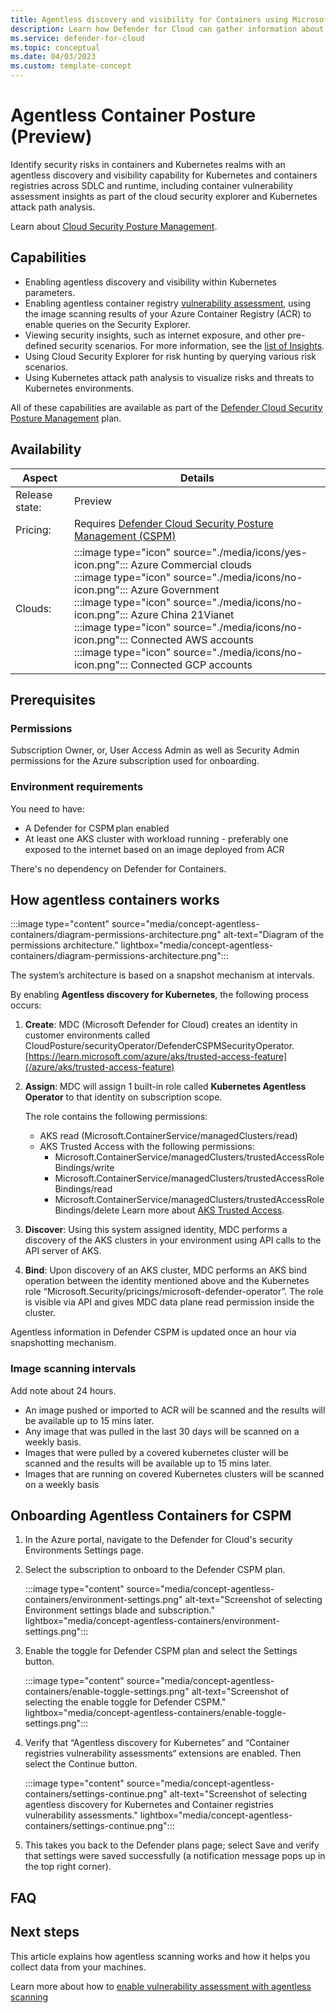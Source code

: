 ```yaml
---
title: Agentless discovery and visibility for Containers using Microsoft Defender for Cloud
description: Learn how Defender for Cloud can gather information about your Containers without installing an agent on your machines.
ms.service: defender-for-cloud
ms.topic: conceptual
ms.date: 04/03/2023
ms.custom: template-concept
---
```


# Agentless Container Posture (Preview)

Identify security risks in containers and Kubernetes realms with an agentless discovery and visibility capability for Kubernetes and containers registries across SDLC and runtime, including container vulnerability assessment insights as part of the cloud security explorer and Kubernetes attack path analysis.

Learn about [Cloud Security Posture Management](concept-cloud-security-posture-management.md).

## Capabilities

- Enabling agentless discovery and visibility within Kubernetes parameters.
- Enabling agentless container registry [vulnerability assessment](/azure/defender-for-cloud/defender-for-containers-vulnerability-assessment-azure), using the image scanning results of your Azure Container Registry (ACR) to enable queries on the Security Explorer.
- Viewing security insights, such as internet exposure, and other pre-defined security scenarios. For more information, see the [list of Insights](attack-path-reference).
- Using Cloud Security Explorer for risk hunting by querying various risk scenarios.
- Using Kubernetes attack path analysis to visualize risks and threats to Kubernetes environments.

All of these capabilities are available as part of the [Defender Cloud Security Posture Management](concept-cloud-security-posture-management.md) plan.

## Availability

| Aspect | Details |
|---------|---------|
|Release state:|Preview|
|Pricing:|Requires [Defender Cloud Security Posture Management (CSPM)](concept-cloud-security-posture-management.md) |
| Clouds:    | :::image type="icon" source="./media/icons/yes-icon.png"::: Azure Commercial clouds<br> :::image type="icon" source="./media/icons/no-icon.png"::: Azure Government<br>:::image type="icon" source="./media/icons/no-icon.png"::: Azure China 21Vianet<br>:::image type="icon" source="./media/icons/no-icon.png"::: Connected AWS accounts<br>:::image type="icon" source="./media/icons/no-icon.png"::: Connected GCP accounts        |

## Prerequisites

### Permissions

Subscription Owner, or, User Access Admin as well as Security Admin permissions for the Azure subscription used for onboarding.

### Environment requirements

You need to have:

- A Defender for CSPM plan enabled ​
- At least one AKS cluster with workload running - preferably one exposed to the internet based on an image deployed from ACR​

There's no dependency on Defender for Containers​.

## How agentless containers works

:::image type="content" source="media/concept-agentless-containers/diagram-permissions-architecture.png" alt-text="Diagram of the permissions architecture." lightbox="media/concept-agentless-containers/diagram-permissions-architecture.png":::

The system’s architecture is based on a snapshot mechanism at intervals.

By enabling **Agentless discovery for Kubernetes**, the following process occurs:

1. **Create**: MDC (Microsoft Defender for Cloud) creates an identity in customer environments called CloudPosture/securityOperator/DefenderCSPMSecurityOperator.
[https://learn.microsoft.com/azure/aks/trusted-access-feature](/azure/aks/trusted-access-feature)
1. **Assign**: MDC will assign 1 built-in role called **Kubernetes Agentless Operator** to that identity on subscription scope.

    The role contains the following permissions:
    - AKS read (Microsoft.ContainerService/managedClusters/read)
    - AKS Trusted Access with the following permissions:
        - Microsoft.ContainerService/managedClusters/trustedAccessRoleBindings/write
        - Microsoft.ContainerService/managedClusters/trustedAccessRoleBindings/read
        - Microsoft.ContainerService/managedClusters/trustedAccessRoleBindings/delete
        Learn more about [AKS Trusted Access](/azure/aks/trusted-access-feature).

1. **Discover**: Using this system assigned identity, MDC performs a discovery of the AKS clusters in your environment using API calls to the API server of AKS.

1. **Bind**: Upon discovery of an AKS cluster, MDC performs an AKS bind operation between the identity mentioned above and the Kubernetes role “Microsoft.Security/pricings/microsoft-defender-operator”.
The role is visible via API and gives MDC data plane read permission inside the cluster.

Agentless information in Defender CSPM is updated once an hour via snapshotting mechanism.

### Image scanning intervals

Add note about 24 hours.

- An image pushed or imported to ACR will be scanned and the results will be available up to 15 mins later.
- Any image that was pulled in the last 30 days will be scanned on a weekly basis.
- Images that were pulled by a covered kubernetes cluster will be scanned and the results will be available up to 15 mins later.
- Images that are running on covered Kubernetes clusters will be scanned on a weekly basis

## Onboarding Agentless Containers for CSPM

1. In the Azure portal, navigate to the Defender for Cloud's security Environments Settings page.

1. Select the subscription to onboard to the Defender CSPM plan.

    :::image type="content" source="media/concept-agentless-containers/environment-settings.png" alt-text="Screenshot of selecting Environment settings blade and subscription." lightbox="media/concept-agentless-containers/environment-settings.png":::

1. Enable the toggle for Defender CSPM plan and select the Settings button.

    :::image type="content" source="media/concept-agentless-containers/enable-toggle-settings.png" alt-text="Screenshot of selecting the enable toggle for Defender CSPM." lightbox="media/concept-agentless-containers/enable-toggle-settings.png":::

1. Verify that “Agentless discovery for Kubernetes” and “Container registries vulnerability assessments“ extensions are enabled. Then select the Continue button.

    :::image type="content" source="media/concept-agentless-containers/settings-continue.png" alt-text="Screenshot of selecting agentless discovery for Kubernetes and Container registries vulnerability assessments." lightbox="media/concept-agentless-containers/settings-continue.png":::

1. This takes you back to the Defender plans page; select Save and verify that settings were saved successfully (a notification message pops up in the top right corner).

## FAQ

## Next steps

This article explains how agentless scanning works and how it helps you collect data from your machines.

Learn more about how to [enable vulnerability assessment with agentless scanning](enable-vulnerability-assessment-agentless.md)
